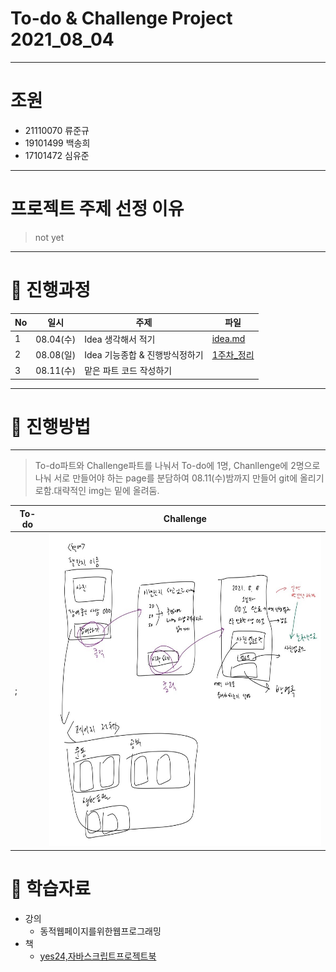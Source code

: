 # To-do & Challenge Project 2021_08_04
-------------------------
# 조원
* 21110070 류준규
* 19101499 백송희
* 17101472 심유준
-------------------------
# 프로젝트 주제 선정 이유
> not yet
>
---------------------
# :running: 진행과정

No|일시|주제|파일|
----|----|----|----|
1|08.04(수)|Idea 생각해서 적기|[idea.md](./background/idea.md)
2|08.08(일)|Idea 기능종합 & 진행방식정하기 |[1주차_정리](./background/1주차_최종정리.md)
3|08.11(수)|맡은 파트 코드 작성하기|
--------------

# 👏 진행방법
--------------
> To-do파트와 Challenge파트를 나눠서 To-do에 1명, Chanllenge에 2명으로 나눠 서로 만들어야 하는 page를 분담하여 08.11(수)밤까지 만들어 git에 올리기로함.대략적인 img는 밑에 올려둠.

To-do|Challenge
--|--
;|<img src = "./background/challenge.jpg" width="500" height="500">



# :book: 학습자료
* 강의
  * 동적웹페이지를위한웹프로그래밍
* 책
  * [yes24,자바스크립트프로젝트북](http://www.yes24.com/Product/Goods/44272668)

